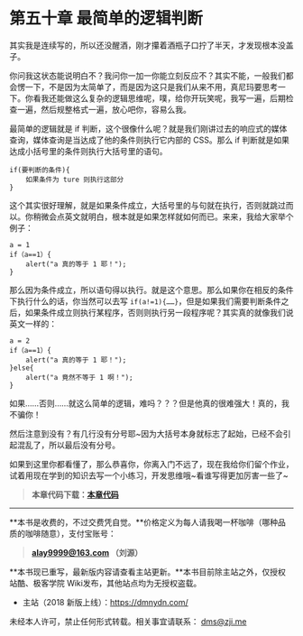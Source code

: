 第五十章 最简单的逻辑判断
===

其实我是连续写的，所以还没醒酒，刚才攥着酒瓶子口拧了半天，才发现根本没盖子。

你问我这状态能说明白不？我问你一加一你能立刻反应不？其实不能，一般我们都会愣一下，不是因为太简单了，而是因为这只是我们从来不用，真尼玛要思考一下。你看我还能做这么复杂的逻辑思维呢，噗，给你开玩笑呢，我写一遍，后期检查一遍，然后规整格式一遍，放心吧你，容易么我。

最简单的逻辑就是 if 判断，这个很像什么呢？就是我们刚讲过去的响应式的媒体查询，媒体查询是当达成了他的条件则执行它内部的 CSS。那么 if 判断就是如果达成小括号里的条件则执行大括号里的语句。

```
if(要判断的条件){
	如果条件为 ture 则执行这部分
}
```

这个其实很好理解，就是如果条件成立，大括号里的与句就在执行，否则就跳过而以。你稍微会点英文就明白，根本就是如果怎样就如何而已。来来，我给大家举个例子：

```
a = 1
if（a==1）{
	alert("a 真的等于 1 耶！");
}
```

那么因为条件成立，所以语句得以执行。就是这个意思。那么如果你在相反的条件下执行什么的话，你当然可以去写 `if(a!=1){……}`，但是如果我们需要判断条件之后，如果条件成立则执行某程序，否则则执行另一段程序呢？其实真的就像我们说英文一样的：

```
a = 2
if（a==1）{
	alert("a 真的等于 1 耶！");
}else{
	alert("a 竟然不等于 1 啊！");
}
```

如果……否则……就这么简单的逻辑，难吗？？？但是他真的很难强大！真的，我不骗你！

然后注意到没有？有几行没有分号耶~因为大括号本身就标志了起始，已经不会引起混乱了，所以最后没有分号。

如果到这里你都看懂了，那么恭喜你，你离入门不远了，现在我给你们留个作业，试着用现在学到的知识去写一个小练习，开发思维哦~看谁写得更加厉害一些了~

> **本章代码下载：[本章代码](http://coffee.zji.me/show-code/50.zip)**

---

**本书是收费的，不过交费凭自觉。**价格定义为每人请我喝一杯咖啡（哪种品质的咖啡随意），支付宝账号：

> **alay9999@163.com  （刘源）**

**本书现已重写，最新版内容请查看主站更新。**本书目前除主站之外，仅授权站酷、极客学院 Wiki发布，其他站点均为无授权盗载。

* 主站（2018 新版上线）：https://dmnydn.com/

未经本人许可，禁止任何形式转载。相关事宜请联系： dms@zji.me